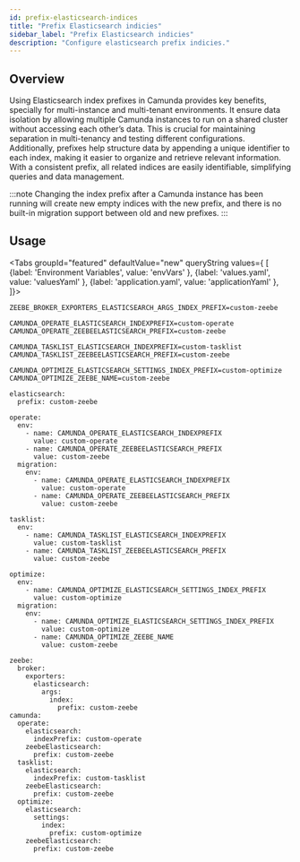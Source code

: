 ```yaml
---
id: prefix-elasticsearch-indices
title: "Prefix Elasticsearch indicies"
sidebar_label: "Prefix Elasticsearch indicies"
description: "Configure elasticsearch prefix indicies."
---
```


## Overview

Using Elasticsearch index prefixes in Camunda provides key benefits, specially for multi-instance and multi-tenant environments. It ensure data isolation by allowing multiple Camunda instances to run on a shared cluster without accessing each other’s data. This is crucial for maintaining separation in multi-tenancy and testing different configurations.
Additionally, prefixes help structure data by appending a unique identifier to each index, making it easier to organize and retrieve relevant information. With a consistent prefix, all related indices are easily identifiable, simplifying queries and data management.

:::note
Changing the index prefix after a Camunda instance has been running will create new empty indices with the new prefix, and there is no built-in migration support between old and new prefixes.
:::

## Usage

<Tabs groupId="featured" defaultValue="new" queryString values={
[
{label: 'Environment Variables', value: 'envVars' },
{label: 'values.yaml', value: 'valuesYaml' },
{label: 'application.yaml', value: 'applicationYaml' },
]}>
<TabItem value="envVars">

```
ZEEBE_BROKER_EXPORTERS_ELASTICSEARCH_ARGS_INDEX_PREFIX=custom-zeebe

CAMUNDA_OPERATE_ELASTICSEARCH_INDEXPREFIX=custom-operate
CAMUNDA_OPERATE_ZEEBEELASTICSEARCH_PREFIX=custom-zeebe

CAMUNDA_TASKLIST_ELASTICSEARCH_INDEXPREFIX=custom-tasklist
CAMUNDA_TASKLIST_ZEEBEELASTICSEARCH_PREFIX=custom-zeebe

CAMUNDA_OPTIMIZE_ELASTICSEARCH_SETTINGS_INDEX_PREFIX=custom-optimize
CAMUNDA_OPTIMIZE_ZEEBE_NAME=custom-zeebe
```

</TabItem>
<TabItem value="valuesYaml">

```
elasticsearch:
  prefix: custom-zeebe

operate:
  env:
    - name: CAMUNDA_OPERATE_ELASTICSEARCH_INDEXPREFIX
      value: custom-operate
    - name: CAMUNDA_OPERATE_ZEEBEELASTICSEARCH_PREFIX
      value: custom-zeebe
  migration:
    env:
      - name: CAMUNDA_OPERATE_ELASTICSEARCH_INDEXPREFIX
        value: custom-operate
      - name: CAMUNDA_OPERATE_ZEEBEELASTICSEARCH_PREFIX
        value: custom-zeebe

tasklist:
  env:
    - name: CAMUNDA_TASKLIST_ELASTICSEARCH_INDEXPREFIX
      value: custom-tasklist
    - name: CAMUNDA_TASKLIST_ZEEBEELASTICSEARCH_PREFIX
      value: custom-zeebe

optimize:
  env:
    - name: CAMUNDA_OPTIMIZE_ELASTICSEARCH_SETTINGS_INDEX_PREFIX
      value: custom-optimize
  migration:
    env:
      - name: CAMUNDA_OPTIMIZE_ELASTICSEARCH_SETTINGS_INDEX_PREFIX
        value: custom-optimize
      - name: CAMUNDA_OPTIMIZE_ZEEBE_NAME
        value: custom-zeebe
```

</TabItem>
<TabItem value="applicationYaml">

```
zeebe:
  broker:
    exporters:
      elasticsearch:
        args:
          index:
            prefix: custom-zeebe
camunda:
  operate:
    elasticsearch:
      indexPrefix: custom-operate
    zeebeElasticsearch:
      prefix: custom-zeebe
  tasklist:
    elasticsearch:
      indexPrefix: custom-tasklist
    zeebeElasticsearch:
      prefix: custom-zeebe
  optimize:
    elasticsearch:
      settings:
        index:
          prefix: custom-optimize
    zeebeElasticsearch:
      prefix: custom-zeebe
```

</TabItem>

</Tabs>
